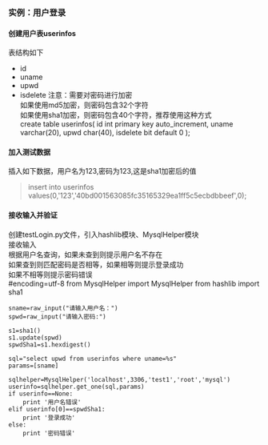 ### 实例：用户登录

#### 创建用户表userinfos

表结构如下
+ id
+ uname
+ upwd
+ isdelete
注意：需要对密码进行加密  
如果使用md5加密，则密码包含32个字符  
如果使用sha1加密，则密码包含40个字符，推荐使用这种方式  
    create table userinfos(
    id int primary key auto_increment,
    uname varchar(20),
    upwd char(40),
    isdelete bit default 0
    );

#### 加入测试数据
插入如下数据，用户名为123,密码为123,这是sha1加密后的值
>insert into userinfos values(0,'123','40bd001563085fc35165329ea1ff5c5ecbdbbeef',0);

#### 接收输入并验证
创建testLogin.py文件，引入hashlib模块、MysqlHelper模块  
接收输入  
根据用户名查询，如果未查到则提示用户名不存在  
如果查到则匹配密码是否相等，如果相等则提示登录成功  
如果不相等则提示密码错误  
    #encoding=utf-8
    from MysqlHelper import MysqlHelper
    from hashlib import sha1

    sname=raw_input("请输入用户名：")
    spwd=raw_input("请输入密码:")

    s1=sha1()
    s1.update(spwd)
    spwdSha1=s1.hexdigest()

    sql="select upwd from userinfos where uname=%s"
    params=[sname]

    sqlhelper=MysqlHelper('localhost',3306,'test1','root','mysql')
    userinfo=sqlhelper.get_one(sql,params)
    if userinfo==None:
        print '用户名错误'
    elif userinfo[0]==spwdSha1:
        print '登录成功'
    else:
        print '密码错误'
